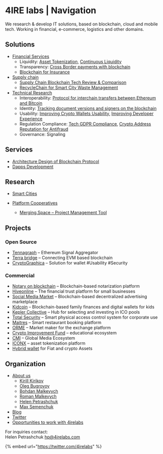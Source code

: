 # 4IRE labs \| Navigation

We research & develop IT solutions, based on blockchain, cloud and mobile tech. Working in financial, e-commerce, logistics and other domains.

## **Solutions**

* [Financial Services](solutions/decentralized-finance-defi/)
  * Liquidity: [Asset Tokenization](solutions/decentralized-finance-defi/sto-platform.md), [Continuous Liquidity](solutions/decentralized-finance-defi/continuous-token-model-apiary.md)
  * Transparency: [Cross Border payments with blockchain](solutions/decentralized-finance-defi/enabling-fast-transparent-and-compliant-cross-border-payments-with-the-blockchain.md)
  * [Blockchain for Insurance](solutions/decentralized-finance-defi/blockchain-for-insurance.md) 
* [Supply chain](solutions/asset-tracking/)
  * [Supply Chain Blockchain Tech Review & Comparison](solutions/asset-tracking/supply-chain-blockchain-tech-review-and-comparison.md)
  * [RecycleChain for Smart City Waste Management](solutions/asset-tracking/recyclechain.md) 
* [Technical Research](solutions/technical-research/)
  * Interoperability: [Protocol for interchain transfers between Ethereum and Bitcoin](solutions/technical-research/ethereum-bitcoin-bridge-wip.md) 
  * Identity: [Tracking document versions and signers on the blockchain](solutions/technical-research/how-to-track-document-versions-and-signers-on-the-blockchain.md)
  * Usability: [Improving Crypto Wallets Usability](solutions/technical-research/asset-security.md), [Improving Developer Experience](solutions/technical-research/developer-community-devxp.md)
  * Regulation Compliance: [Tech GDPR Compliance](solutions/technical-research/tech-gdpr-copmpliance.md), [Crypto Address Reputation for Antifraud](solutions/technical-research/complaince-scoring.md)
  * Governance: Signaling

## Services

* [Architecture Design of Blockchain Protocol](services/architecture-design-protocol.md)
* [Dapps Development](services/dapps-wallets-development.md)

## Research

* [Smart Cities](research/smart-cities/)

* [Platform Cooperatives](research/platform-cooperatives/)
  * [Merging.Space – Project Management Tool](research/platform-cooperatives/merge-space-overview.md)

## Projects

### Open Source

* [Tennagraph](case-studies/tennagraph.md) – Ethereum Signal Aggregator
* [Terra bridge](https://github.com/ContractLand/terra-bridge-btc) – Connecting EVM based blockchain
* [CryptoGraphica](case-studies/cryptographica.md) – Solution for wallet \#Usability \#Security

### Commercial

* [Notary on blockchain](solutions/technical-research/notarization-platform.md) – Blockchain-based notarization platform
* [Hiveonline](case-studies/hiveonline.md) – The financial trust platform for small businesses
* [Social Media Market](case-studies/social.-media-market.md) – Blockchain-based decentralized advertising marketplace
* [Kidcoin](case-studies/kidcoin.md) – Blockchain-based family finances and digital wallets for kids
* [Kepler Collective](case-studies/kepler-collective.md) – Hub for selecting and investing in ICO pools
* [Total Security](case-studies/total-security.md) – Smart physical access control system for corporate use
* [Maitres](case-studies/maitres.md) – Smart restaurant booking platform
* [ORME](case-studies/orme.md) – Market maker for the exchange platform
* [Crypto Improvement Fund](case-studies/crypto-improvement-fund.md) – educational ecosystem
* [CMI](case-studies/cmi.md) – Global Media Ecosystem
* [ICONX](case-studies/iconx-wip.md) – asset tokenization platform
* [Hybrid wallet](case-studies/hybrid-wallet-fiat-and-crypto-assets.md) for Fiat and crypto Assets

## Organization

* [About us](organization/credentials-wip/)
  * [Kirill Kirikov](organization/credentials-wip/kirill-kirikov.md)
  * [Oleg Bugrovoy](organization/credentials-wip/oleg-bugrovoy.md)
  * [Bohdan Malkevych](organization/credentials-wip/bohdan-malkevych.md)
  * [Roman Malkevych](organization/credentials-wip/roman-malkevych-wip.md)
  * [Helen Petrashchuk](organization/credentials-wip/helen-petrashchuk.md)
  * [Max Semenchuk](organization/credentials-wip/max-semenchuk.md)
* [Blog](https://medium.com/practical-blockchain)
* [Twitter](https://twitter.com/4irelabs)
* [Opportunities to work with 4irelabs](organization/opportunities-to-work-with-4irelabs.md)

For inquiries contact:  
Helen Petrashchuk [hp@4irelabs.com](mailto:hp@4irelabs.com)

{% embed url="https://twitter.com/4irelabs" %}



